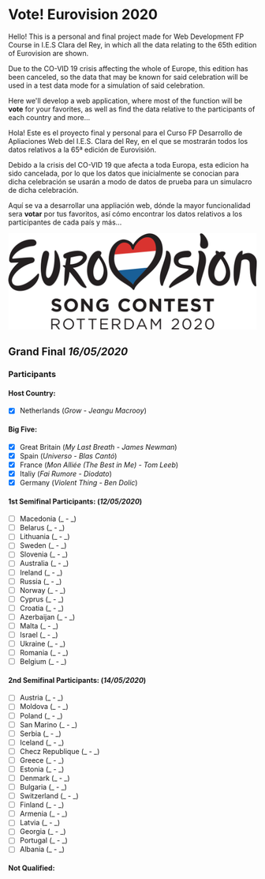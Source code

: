 # Vote! Eurovision 2020

Hello! This is a personal and final project made for Web Development FP Course in I.E.S Clara del Rey, in which all the data relating to the 65th edition of Eurovision are shown.

Due to the CO-VID 19 crisis affecting the whole of Europe, this edition has been canceled, so the data that may be known for said celebration will be used in a test data mode for a simulation of said celebration.

Here we'll develop a web application, where most of the function will be **vote** for your favorites, as well as find the data relative to the participants of each country and more...

Hola! Este es el proyecto final y personal para el Curso FP Desarrollo de Apliaciones Web del I.E.S. Clara del Rey, en el que se mostrarán todos los datos relativos a la 65ª edición de Eurovisión. 

Debido a la crisis del CO-VID 19 que afecta a toda Europa, esta edicion ha sido cancelada, por lo que los datos que inicialmente se conocian para dicha celebración se usarán a modo de datos de prueba para un simulacro de dicha celebración.  

Aquí se va a desarrollar una appliación web, dónde la mayor funcionalidad sera **votar** por tus favoritos, así cómo encontrar los datos relativos a los participantes de cada país y más...

![Eurovision2020](eurovision-2020-rotterdam.svg) 

## Grand Final _16/05/2020_

### Participants
  #### Host Country:   
  - [x] Netherlands (_Grow - Jeangu Macrooy_)
  #### Big Five:
  - [x] Great Britain (_My Last Breath - James Newman_)
  - [x] Spain (_Universo - Blas Cantó_)
  - [x] France (_Mon Alliée (The Best in Me) - Tom Leeb_)
  - [x] Italiy (_Fai Rumore - Diodato_)
  - [x] Germany (_Violent Thing - Ben Dolic_)
  #### 1st Semifinal Participants: (_12/05/2020_)
  - [ ] Macedonia (_ - _)
  - [ ] Belarus (_ - _)
  - [ ] Lithuania (_ - _)
  - [ ] Sweden (_ - _)
  - [ ] Slovenia (_ - _)
  - [ ] Australia (_ - _)
  - [ ] Ireland (_ - _)
  - [ ] Russia (_ - _)
  - [ ] Norway (_ - _)
  - [ ] Cyprus (_ - _)
  - [ ] Croatia (_ - _)
  - [ ] Azerbaijan (_ - _)
  - [ ] Malta (_ - _)
  - [ ] Israel (_ - _)
  - [ ] Ukraine (_ - _)
  - [ ] Romania (_ - _)
  - [ ] Belgium (_ - _)
  #### 2nd Semifinal Participants: (_14/05/2020_)
  - [ ] Austria (_ - _)
  - [ ] Moldova (_ - _)
  - [ ] Poland (_ - _)
  - [ ] San Marino (_ - _)
  - [ ] Serbia (_ - _)
  - [ ] Iceland (_ - _)
  - [ ] Checz Republique (_ - _)
  - [ ] Greece (_ - _)
  - [ ] Estonia (_ - _)
  - [ ] Denmark (_ - _)
  - [ ] Bulgaria (_ - _)
  - [ ] Switzerland (_ - _)
  - [ ] Finland (_ - _)
  - [ ] Armenia (_ - _)
  - [ ] Latvia (_ - _)
  - [ ] Georgia (_ - _)
  - [ ] Portugal (_ - _)
  - [ ] Albania (_ - _)
  
  #### Not Qualified: 
